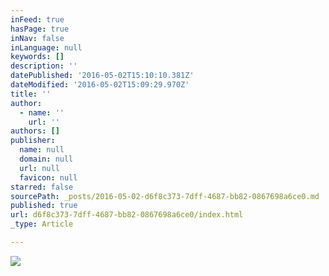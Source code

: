 ```yaml
---
inFeed: true
hasPage: true
inNav: false
inLanguage: null
keywords: []
description: ''
datePublished: '2016-05-02T15:10:10.381Z'
dateModified: '2016-05-02T15:09:29.970Z'
title: ''
author:
  - name: ''
    url: ''
authors: []
publisher:
  name: null
  domain: null
  url: null
  favicon: null
starred: false
sourcePath: _posts/2016-05-02-d6f8c373-7dff-4687-bb82-0867698a6ce0.md
published: true
url: d6f8c373-7dff-4687-bb82-0867698a6ce0/index.html
_type: Article

---
```

![](https://s3-us-west-2.amazonaws.com/the-grid-img/p/738800925d089a99d4fc859318e08804449ad50e.jpg)